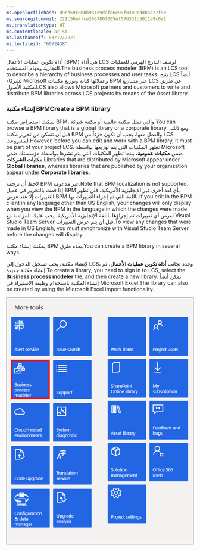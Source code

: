 ```yaml
---
ms.openlocfilehash: d9cd59c00bb981e9dafd6e98f0309cdd8aa27f80
ms.sourcegitcommit: 221c56e4fce366780f005ef07d331b5011a9c0e1
ms.translationtype: HT
ms.contentlocale: ar-SA
ms.lasthandoff: 03/12/2021
ms.locfileid: "6072438"
---
```

<span data-ttu-id="33431-101">أداة تكوين عمليات الأعمال (BPM) هي أداة LCS لوصف التدرج الهرمي للعمليات التجارية ومهام المستخدم.</span><span class="sxs-lookup"><span data-stu-id="33431-101">The business process modeler (BPM) is an LCS tool to describe a hierarchy of business processes and user tasks.</span></span> <span data-ttu-id="33431-102">يتيح LCS أيضاً لشركاء Microsoft وعملائها كتابة وتوزيع مكتبات BPM عبر مشاريع LCS عن طريق مكتبة الأصول.</span><span class="sxs-lookup"><span data-stu-id="33431-102">LCS also allows Microsoft partners and customers to write and distribute BPM libraries across LCS projects by means of the Asset library.</span></span>

### <a name="create-a-bpm-library"></a><span data-ttu-id="33431-103">إنشاء مكتبة BPM</span><span class="sxs-lookup"><span data-stu-id="33431-103">Create a BPM library</span></span>

<span data-ttu-id="33431-104">يمكنك استعراض مكتبة BPM، والتي تمثل مكتبة عالمية أو مكتبة شركة.</span><span class="sxs-lookup"><span data-stu-id="33431-104">You can browse a BPM library that is a global library or a corporate library.</span></span> <span data-ttu-id="33431-105">ومع ذلك، قبل أن تتمكن من تحرير مكتبة BPM والعمل معها، يجب أن تكون جزءاً من LCS لمشروعك.</span><span class="sxs-lookup"><span data-stu-id="33431-105">However, before you can edit and work with a BPM library, it must be part of your project LCS.</span></span> <span data-ttu-id="33431-106">تظهر المكتبات التي يتم توزيعها بواسطة Microsoft ضمن **مكتبات عمومية**، بينما تظهر المكتبات التي يتم نشرها بواسطة مؤسستك ضمن **مكتبات الشركات**.</span><span class="sxs-lookup"><span data-stu-id="33431-106">Libraries that are distributed by Microsoft appear under **Global libraries**, whereas libraries that are published by your organization appear under **Corporate libraries**.</span></span>

<span data-ttu-id="33431-107">لاحظ أن ترجمة BPM غير مدعومة.</span><span class="sxs-lookup"><span data-stu-id="33431-107">Note that BPM localization is not supported.</span></span> <span data-ttu-id="33431-108">إذا قمت بالتحرير في عميل BPM بأي لغة أخرى غير الإنجليزية الأمريكية، فلن تظهر التغييرات إلا عند عرض BPM باللغة التي تم إجراء التغييرات بها.</span><span class="sxs-lookup"><span data-stu-id="33431-108">If you edit in the BPM client in any language other than US English, your changes will only display when you view the BPM in the language in which the changes were made.</span></span> <span data-ttu-id="33431-109">لعرض أي تغييرات تم إجراؤها باللغة الإنجليزية الأمريكية، يجب عليك المزامنة مع Visual Studio Team Server قبل أن يتم عرض التغييرات.</span><span class="sxs-lookup"><span data-stu-id="33431-109">To view any changes that were made in US English, you must synchronize with Visual Studio Team Server before the changes will display.</span></span>

<span data-ttu-id="33431-110">يمكنك إنشاء مكتبة BPM بعدة طرق.</span><span class="sxs-lookup"><span data-stu-id="33431-110">You can create a BPM library in several ways.</span></span>

<span data-ttu-id="33431-111">لإنشاء مكتبة، يجب تسجيل الدخول إلى LCS، وحدد تجانب **أداة تكوين عمليات الأعمال**، ثم إنشاء مكتبة جديدة.</span><span class="sxs-lookup"><span data-stu-id="33431-111">To create a library, you need to sign in to LCS, select the **Business process modeler** tile, and then create a new library.</span></span> <span data-ttu-id="33431-112">يمكن أيضاً إنشاء المكتبة باستخدام وظيفة الاستيراد في Microsoft Excel.</span><span class="sxs-lookup"><span data-stu-id="33431-112">The library can also be created by using the Microsoft Excel import functionality.</span></span>

![لقطة شاشة لتجانب أداة تكوين عمليات الأعمال.](../media/bpm-1.png)